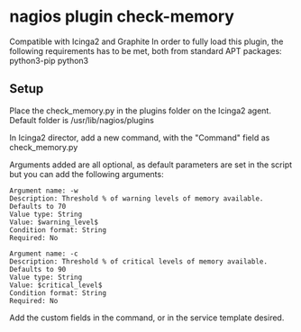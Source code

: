 # nagios plugin check-memory
Compatible with Icinga2 and Graphite
In order to fully load this plugin, the following requirements has to be met, both from standard APT packages:
python3-pip
python3

## Setup
Place the check_memory.py in the plugins folder on the Icinga2 agent. Default folder is /usr/lib/nagios/plugins

In Icinga2 director, add a new command, with the "Command" field as check_memory.py


Arguments added are all optional, as default parameters are set in the script but you can add the following arguments:

```
Argument name: -w
Description: Threshold % of warning levels of memory available. Defaults to 70
Value type: String
Value: $warning_level$
Condition format: String
Required: No
```
```
Argument name: -c
Description: Threshold % of critical levels of memory available. Defaults to 90
Value type: String
Value: $critical_level$
Condition format: String
Required: No
```


Add the custom fields in the command, or in the service template desired.
